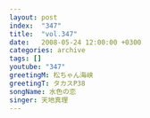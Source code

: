 ```yaml
---
layout: post
index:  "347"
title:  "vol.347"
date:   2008-05-24 12:00:00 +0300
categories: archive
tags: []
youtube: "347"
greetingM: 松ちゃん海峡
greetingT: タカスP38
songName: 水色の恋
singer: 天地真理
---
```

